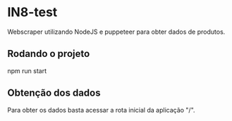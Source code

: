 # IN8-test
Webscraper utilizando NodeJS e puppeteer para obter dados de produtos.

## Rodando o projeto
npm run start

## Obtenção dos dados 
Para obter os dados basta acessar a rota inicial da aplicação "/".
